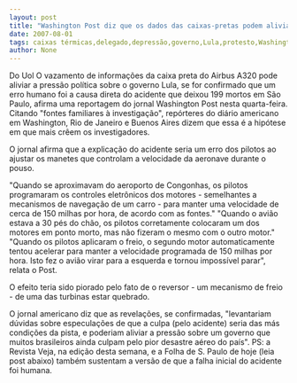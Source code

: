```yaml
---
layout: post
title: "Washington Post diz que os dados das caixas-pretas podem aliviar pressão sobre o governo Lula"
date: 2007-08-01
tags: caixas térmicas,delegado,depressão,governo,Lula,protesto,Washington
author: None
---
```

Do Uol
O vazamento de informa&ccedil;&otilde;es da caixa preta do Airbus A320 pode aliviar a press&atilde;o pol&iacute;tica sobre o governo Lula, se for confirmado que um erro humano foi a causa direta do acidente que deixou 199 mortos em S&atilde;o Paulo, afirma uma reportagem do jornal Washington Post nesta quarta-feira. 
Citando &quot;fontes familiares &agrave; investiga&ccedil;&atilde;o&quot;, rep&oacute;rteres do di&aacute;rio americano em Washington, Rio de Janeiro e Buenos Aires dizem que essa &eacute; a hip&oacute;tese em que mais cr&ecirc;em os investigadores. 

O jornal afirma que a explica&ccedil;&atilde;o do acidente seria um erro dos pilotos ao ajustar os manetes que controlam a velocidade da aeronave durante o pouso. 

&quot;Quando se aproximavam do aeroporto de Congonhas, os pilotos programaram os controles eletr&ocirc;nicos dos motores - semelhantes a mecanismos de navega&ccedil;&atilde;o de um carro - para manter uma velocidade de cerca de 150 milhas por hora, de acordo com as fontes.&quot; 
&quot;Quando o avi&atilde;o estava a 30 p&eacute;s do ch&atilde;o, os pilotos corretamente colocaram um dos motores em ponto morto, mas n&atilde;o fizeram o mesmo com o outro motor.&quot; 
&quot;Quando os pilotos aplicaram o freio, o segundo motor automaticamente tentou acelerar para manter a velocidade programada de 150 milhas por hora. Isto fez o avi&atilde;o virar para a esquerda e tornou imposs&iacute;vel parar&quot;, relata o Post. 

O efeito teria sido piorado pelo fato de o reversor - um mecanismo de freio - de uma das turbinas estar quebrado. 

O jornal americano diz que as revela&ccedil;&otilde;es, se confirmadas, &quot;levantariam d&uacute;vidas sobre especula&ccedil;&otilde;es de que a culpa (pelo acidente) seria das m&aacute;s condi&ccedil;&otilde;es da pista, e poderiam aliviar a press&atilde;o sobre um governo que muitos brasileiros ainda culpam pelo pior desastre a&eacute;reo do pa&iacute;s&quot;.
PS: a Revista Veja, na edi&ccedil;&atilde;o desta semana, e a Folha de S. Paulo de hoje (leia post abaixo) tamb&eacute;m sustentam a vers&atilde;o de que a falha inicial do acidente foi humana. 